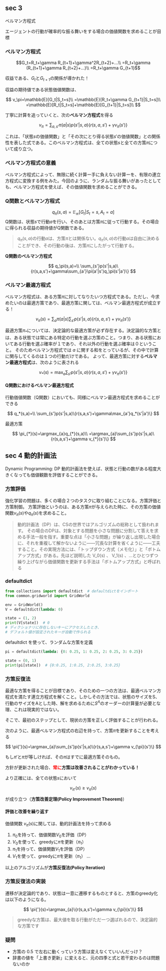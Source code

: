 ## sec 3
ベルマン方程式

エージェントの行動が確率的な振る舞いをする場合の価値関数を求めることが目標

### ベルマン方程式
$$G_t=R_t+\gamma R_{t+1}+\gamma^2R_{t+2}+...\\
=R_t+\gamma (R_{t+1}+\gamma R_{t+2}+...)\\
=R_t+\gamma G_{t+1}$$

収益である、$G_t$と$G_{t+1}$の関係が導かれた！

収益の期待値である状態価値関数は、

$$
v_\pi=\mathbb{E}[G_t|S_t=s]\\
=\mathbb{E}[R_t+\gamma G_{t+1}|S_t=s]\\
=\mathbb{E}[R_t|S_t=s]+\mathbb{E}[G_{t+1}|S_t=s]\\
$$

丁寧に計算を追っていくと、次の**ベルマン方程式**を得る

$$
v_\pi=\sum_{a,s'}\pi(a|s)p(s'|s,a)\{r(s,a,s')+\gamma v_\pi(s')\}
$$

これは、「状態$s$の価値関数」と「その次にとり得る状態$s'$の価値関数」との関係性を表した式である。このベルマン方程式は、全ての状態$s$と全ての方策$\pi$について成り立つ。

### ベルマン方程式の意義
ベルマン方程式によって、無限に続く計算ー手に負えない計算ーを、有限の連立方程式に変換する例をみた。今回のように、ランダムな振る舞いがあったとしても、ベルマン方程式を使えば、その価値関数を求めることができる。

### Q関数とベルマン方程式
$$q_\pi(s,a)=\mathbb{E_\pi}[G_t|S_t=s,A_t=a]$$
Q関数は、状態$s$で行動$a$を行い、そのあとは方策$\pi$に従って行動する。その場合に得られる収益の期待値がQ関数である。

> $q_\pi(s,a)$の行動$a$は、方策$\pi$とは関係ない。$q_\pi(s,a)$の行動$a$は自由に決めることができ、その行動の後は、方策$\pi$にしたがって行動する。

**Q関数のベルマン方程式**

$$
q_\pi(s,a)=\\
\sum_{s'}p(s'|s,a)\{r(s,a,s')+\gamma\sum_{a'}\pi(a'|s')q_\pi(s'|a')\}
$$

### ベルマン最適方程式
ベルマン方程式は、ある方策$\pi$に対してなりたいつ方程式である。ただし、今求めたいのは最適方策であり、最適方策に関しては、ベルマン最適方程式が成立する！

$$
v_\pi(s)=\sum_a\pi(a|s)\sum_{s'}p(s'|s,a)\{r(s,a,s')+\gamma v_\pi(s')\}
$$

最適方策$\pi_*$については、決定論的な最適方策が必ず存在する。決定論的な方策とは、ある状態では常にある特定の行動を選ぶ方策のこと。つまり、ある状態においてある行動を選ぶ確率が１であり、それ以外の行動を選ぶ確率は０ということ。
そのためベルマン方程式では $a$ に関する和をとっているが、その中で計算に関与してくるのは１つの行動だけである。
よって、最適方策に対する**ベルマン最適方程式**は、次のように表される

$$
v_*(s)=\max_a\sum_{s'}p(s'|s,a)\{r(s,a,s')+\gamma v_\pi(s')\}
$$

#### Q関数におけるベルマン最適方程式
行動価値関数（Q関数）においても、同様にベルマン最適方程式を求めることができる

$$
q_*(s,a)=\\
\sum_{s'}p(s'|s,a)\{r(s,a,s')+\gamma\max_{a'}q_*(s'|a')\}
$$

最適方策

$$
\pi_{*}(s)=\argmax_{a}q_{*}(s,a)\\
=\argmax_{a}\sum_{s'}p(s'|s,a)\{r(s,a,s')+\gamma v_{*}(s')\}
$$


## sec 4 動的計画法
Dynamic Programming: DP
動的計画法を使えば、状態と行動の数がある程度大きくなっても価値観数を評価することができる。

### 方策評価
強化学習の問題は、多くの場合２つのタスクに取り組むことになる。方策評価と方策制御。
方策評価というのは、ある方策$\pi$が与えられた時に、その方策の価値関数$v_{\pi}(s)$や$q_{\pi}(s)$を求めること。

> 動的計画法（DP）は、CSの世界ではアルゴリズムの総称として扱われます。 その場合のDPは、対象とする問題を小さな問題に分割して答えを求める手法一般を指す。重要な点は「小さな問題」が繰り返し出現した場合に、それを重複して解かないように——冗長な計算を省くように——工夫すること。その実現方法には、「トップダウン方式（メモ化）」と「ボトムアップ方式」がある。先ほど説明した V_0(s) 、 V_1(s) 、…とひとつずつ繰り上げながら価値関数を更新する手法は「ボトムアップ方式」と呼ばれる


### defaultdict
``` python
from collections import defaultdict  # defaultdictをインポート
from common.gridworld import GridWorld

env = GridWorld()
V = defaultdict(lambda: 0)

state = (1, 2)
print(V[state])  # 0 
# ディクショナリに存在しないキーにアクセスしたとき、
# デフォルト値が設定されたキーが自動で作られる
```

defaultdict を使って、ランダムな方策を定義

``` python
pi = defaultdict(lambda: {0: 0.25, 1: 0.25, 2: 0.25, 3: 0.25})

state = (0, 1)
print(pi[state])  # {0:0.25, 1:0.25, 2:0.25, 3:0.25}
```

### 方策反復法
最適な方策を得ることが目標であり、そのための一つの方法は、最適ベルマン方程式を満たす連立方程式を解くこと。しかしその方法では、状態のサイズをS、行動のサイズをAとした時、解を求めるために$S^A$のオーダーの計算量が必要とな理、これは現実的ではない。

そこで、最初のステップとして、現状の方策を正しく評価することが行われる。

次のように、最適ベルマン方程式の右辺を持って、方策$\pi$を更新することを考える

$$
\pi{'}(s)=\argmax_{a}\sum_{s'}p(s'|s,a)\{r(s,a,s')+\gamma v_{\pi}(s')\}
$$

もし$\pi{'}$と$\pi$が等しければ、その$\pi$はすでに最適方策そのもの。

方針が更新された場合、**<span style="color:red">常に</span>方策は改善されることがわかっている！**

より正確には、全ての状態$s$において

$$
v_{\pi{'}}(s)\geq v_{\pi}(s)
$$

が成り立つ（**方策改善定理(Policy Improvement Theorem)**）

#### 評価と改善を繰り返す
価値関数 $v_\pi(s)$に関しては、動的計画法を持って求める

1. $\pi_0$を持って、価値関数$V_0$を評価（DP）
2. $V_0$を使って、greedyに$\pi$を更新（$\pi_1$）
3. $\pi_1$を持って、価値関数$V_1$を評価（DP）
4. $V_1$を使って、greedyに$\pi$を更新（$\pi_1$）
...

以上のアルゴリズムが**方策反復法(Policy Iteration)**

### 方策反復法の実装
遷移が決定論的であり、状態は一意に遷移するものとすると、方策のgreedy化は以下のようになる。

$$
\pi{'}(s)=\argmax_{a}\{r(s,a,s')+\gamma v_{\pi}(s')\}
$$


> greedyな方策は、最大値を取る行動がただ一つ選ばれるので、決定論的な方策です




### 疑問
- 方策の 0.5 で左右に動くっていう方策は変えなくていいんだっけ？
- 辞書の値を「上書き更新」に変えると、元の四季と式と若干変わるのは問題ないのか

